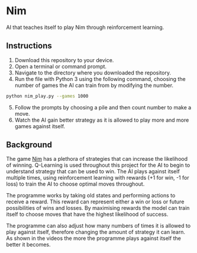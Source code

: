 # Nim
AI that teaches itself to play Nim through reinforcement learning.

## Instructions
1. Download this repository to your device.
2. Open a terminal or command prompt.
3. Navigate to the directory where you downloaded the repository.
4. Run the file with Python 3 using the following command, choosing the number of games the AI can train from by modifying the number.
```bash
python nim_play.py --games 1000
```
5. Follow the prompts by choosing a pile and then count number to make a move.
7. Watch the AI gain better strategy as it is allowed to play more and more games against itself.

## Background

The game [Nim](https://wild.maths.org/play-win-nim#:~:text=The%20rules%20of%20Nim&text=There%20are%20two%20players.,coins%20left%20after%20that%20move.) has a plethora of strategies that can increase the likelihood of winning. Q-Learning is used throughout this project for the AI to begin to understand strategy that can be used to win. The AI plays against itself multiple times, using reinforcement learning with rewards (+1 for win, -1 for loss) to train the AI to choose optimal moves throughout.

The programme works by taking old states and performing actions to receive a reward. This reward can represent either a win or loss or future possibilities of wins and losses. By maximising rewards the model can train itself to choose moves that have the highest likelihood of success.

The programme can also adjust how many numbers of times it is allowed to play against itself, therefore changing the amount of strategy it can learn. As shown in the videos the more the programme plays against itself the better it becomes.

